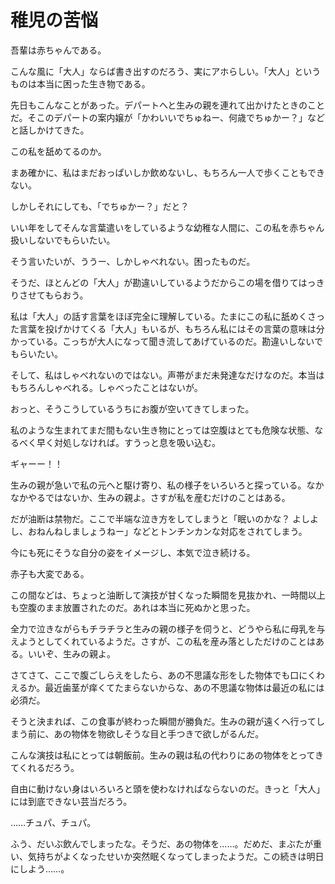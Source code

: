 
# 稚児の苦悩

吾輩は赤ちゃんである。
 
こんな風に「大人」ならば書き出すのだろう、実にアホらしい。「大人」というものは本当に困った生き物である。
 
先日もこんなことがあった。デパートへと生みの親を連れて出かけたときのことだ。そこのデパートの案内嬢が「かわいいでちゅねー、何歳でちゅかー？」などと話しかけてきた。
 
この私を舐めてるのか。
 
まあ確かに、私はまだおっぱいしか飲めないし、もちろん一人で歩くこともできない。
 
しかしそれにしても、「でちゅかー？」だと？
 
いい年をしてそんな言葉遣いをしているような幼稚な人間に、この私を赤ちゃん扱いしないでもらいたい。
 
そう言いたいが、ううー、しかしゃべれない。困ったものだ。
 
そうだ、ほとんどの「大人」が勘違いしているようだからこの場を借りてはっきりさせてもらおう。
 
私は「大人」の話す言葉をほぼ完全に理解している。たまにこの私に舐めくさった言葉を投げかけてくる「大人」もいるが、もちろん私にはその言葉の意味は分かっている。こっちが大人になって聞き流してあげているのだ。勘違いしないでもらいたい。
 
そして、私はしゃべれないのではない。声帯がまだ未発達なだけなのだ。本当はもちろんしゃべれる。しゃべったことはないが。
 
おっと、そうこうしているうちにお腹が空いてきてしまった。
 
私のような生まれてまだ間もない生き物にとっては空腹はとても危険な状態、なるべく早く対処しなければ。すうっと息を吸い込む。
 
ギャーー！！
 
生みの親が急いで私の元へと駆け寄り、私の様子をいろいろと探っている。なかなかやるではないか、生みの親よ。さすが私を産むだけのことはある。
 
だが油断は禁物だ。ここで半端な泣き方をしてしまうと「眠いのかな？ よしよし、おねんねしましょうねー」などとトンチンカンな対応をされてしまう。
 
今にも死にそうな自分の姿をイメージし、本気で泣き続ける。
 
赤子も大変である。
 
この間などは、ちょっと油断して演技が甘くなった瞬間を見抜かれ、一時間以上も空腹のまま放置されたのだ。あれは本当に死ぬかと思った。
 
全力で泣きながらもチラチラと生みの親の様子を伺うと、どうやら私に母乳を与えようとしてくれているようだ。さすが、この私を産み落としただけのことはある。いいぞ、生みの親よ。
 
さてさて、ここで腹ごしらえをしたら、あの不思議な形をした物体でも口にくわえるか。最近歯茎が痒くてたまらないからな、あの不思議な物体は最近の私には必須だ。
 
そうと決まれば、この食事が終わった瞬間が勝負だ。生みの親が遠くへ行ってしまう前に、あの物体を物欲しそうな目と手つきで欲しがるんだ。
 
こんな演技は私にとっては朝飯前。生みの親は私の代わりにあの物体をとってきてくれるだろう。
 
自由に動けない身はいろいろと頭を使わなければならないのだ。きっと「大人」には到底できない芸当だろう。
 
……チュパ、チュパ。
 
ふう、だいぶ飲んでしまったな。そうだ、あの物体を……。だめだ、まぶたが重い、気持ちがよくなったせいか突然眠くなってしまったようだ。この続きは明日にしよう……。
